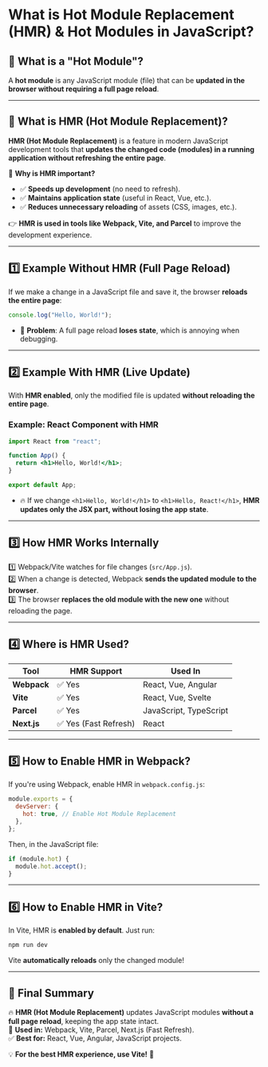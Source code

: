# **What is Hot Module Replacement (HMR) & Hot Modules in JavaScript?**

## **🔹 What is a "Hot Module"?**

A **hot module** is any JavaScript module (file) that can be **updated in the browser without requiring a full page reload**.

---

## **🔹 What is HMR (Hot Module Replacement)?**

**HMR (Hot Module Replacement)** is a feature in modern JavaScript development tools that **updates the changed code (modules) in a running application without refreshing the entire page**.

📌 **Why is HMR important?**

- ✅ **Speeds up development** (no need to refresh).
- ✅ **Maintains application state** (useful in React, Vue, etc.).
- ✅ **Reduces unnecessary reloading** of assets (CSS, images, etc.).

👉 **HMR is used in tools like Webpack, Vite, and Parcel** to improve the development experience.

---

## **1️⃣ Example Without HMR (Full Page Reload)**

If we make a change in a JavaScript file and save it, the browser **reloads the entire page**:

```js
console.log("Hello, World!");
```

- 🚀 **Problem**: A full page reload **loses state**, which is annoying when debugging.

---

## **2️⃣ Example With HMR (Live Update)**

With **HMR enabled**, only the modified file is updated **without reloading the entire page**.

### **Example: React Component with HMR**

```jsx
import React from "react";

function App() {
  return <h1>Hello, World!</h1>;
}

export default App;
```

- 🔥 If we change `<h1>Hello, World!</h1>` to `<h1>Hello, React!</h1>`, **HMR updates only the JSX part, without losing the app state**.

---

## **3️⃣ How HMR Works Internally**

1️⃣ Webpack/Vite watches for file changes (`src/App.js`).  
2️⃣ When a change is detected, Webpack **sends the updated module to the browser**.  
3️⃣ The browser **replaces the old module with the new one** without reloading the page.

---

## **4️⃣ Where is HMR Used?**

| **Tool**    | **HMR Support**       | **Used In**            |
| ----------- | --------------------- | ---------------------- |
| **Webpack** | ✅ Yes                | React, Vue, Angular    |
| **Vite**    | ✅ Yes                | React, Vue, Svelte     |
| **Parcel**  | ✅ Yes                | JavaScript, TypeScript |
| **Next.js** | ✅ Yes (Fast Refresh) | React                  |

---

## **5️⃣ How to Enable HMR in Webpack?**

If you're using Webpack, enable HMR in `webpack.config.js`:

```js
module.exports = {
  devServer: {
    hot: true, // Enable Hot Module Replacement
  },
};
```

Then, in the JavaScript file:

```js
if (module.hot) {
  module.hot.accept();
}
```

---

## **6️⃣ How to Enable HMR in Vite?**

In Vite, HMR is **enabled by default**. Just run:

```bash
npm run dev
```

Vite **automatically reloads** only the changed module!

---

## **🎯 Final Summary**

🔥 **HMR (Hot Module Replacement)** updates JavaScript modules **without a full page reload**, keeping the app state intact.  
🚀 **Used in:** Webpack, Vite, Parcel, Next.js (Fast Refresh).  
✅ **Best for:** React, Vue, Angular, JavaScript projects.

💡 **For the best HMR experience, use Vite!** 🚀
